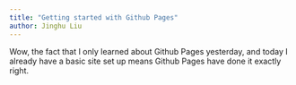 ```yaml
---
title: "Getting started with Github Pages"
author: Jinghu Liu
---
```


Wow, the fact that I only learned about Github Pages yesterday, and today I already have a basic site set up means Github Pages have done it exactly right.

